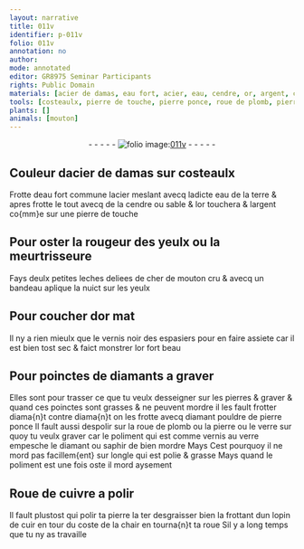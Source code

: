 ```yaml
---
layout: narrative
title: 011v
identifier: p-011v
folio: 011v
annotation: no
author:
mode: annotated
editor: GR8975 Seminar Participants
rights: Public Domain
materials: [acier de damas, eau fort, acier, eau, cendre, or, argent, cher de mouton cru, diamants, diama{n}t, pouldre de pierre ponce, plomb, pierre, verre, diamant, saphir, ongle, cuivre, cuir]
tools: [costeaulx, pierre de touche, pierre ponce, roue de plomb, pierre, verre, Roue de cuivre, roue]
plants: []
animals: [mouton]
---
```


<div class="folio" align="center">- - - - - <a href="http://gallica.bnf.fr/ark:/12148/btv1b10500001g/f28.image" target="_blank"><img src="https://cu-mkp.github.io/2017-workshop-edition/assets/photo-icon.png" alt="folio image: " style="display:inline-block; margin-bottom:-3px;"/>011v</a> - - - - - </div>    

## Couleur d<span class="m">acier de <span class="pl">damas</span></span> sur <span class="tl">costeaulx</span>

 
Frotte d<span class="m">eau fort</span> commune l<span class="m">acier</span> meslant avecq ladicte <span class="m">eau</span> de la terre  & apres frotte le tout avecq de la <span class="m">cendre</span> ou sable & l<span class="m">or</span> touchera & l<span class="m">argent</span> co{mm}e sur une <span class="tl">pierre de touche</span>
   

## Pour oster la rougeur des <span class="bp">yeulx</span> ou la meurtrisseure

 
Fays deulx petites leches deliees de <span class="m">cher de <span class="al">mouton</span> cru</span> &  avecq un bandeau aplique la nuict sur les <span class="bp">yeulx</span>
   

## Pour coucher d<span class="m">or</span> mat

 
Il ny a rien mieulx que le vernis noir des <span class="pro">espasiers</span> pour en faire assiete car il est bien tost sec & faict monstrer l<span class="m">or</span> fort beau 
   

## Pour poinctes de <span class="m">diamants</span> a graver

 
Elles sont pour trasser ce que tu veulx desseigner sur les pierres & graver & quand ces poinctes sont grasses & ne peuvent mordre il les fault frotter <span class="m">diama{n}t</span> contre <span class="m">diama{n}t</span> on les frotte avecq diamant <span class="m">pouldre de <span class="tl">pierre ponce</span></span> Il fault aussi despolir sur la <span class="tl">roue de <span class="m">plomb</span></span> ou la <span class="m"><span class="tl">pierre</span></span> ou le <span class="m"><span class="tl">verre</span></span> sur quoy tu veulx graver car le poliment qui est comme vernis au <span class="m">verre</span> empesche le <span class="m">diamant</span> ou <span class="m">saphir</span> de bien mordre Mays Cest pourquoy il ne mord pas facillem{ent} sur l<span class="m">ongle</span> qui est polie & grasse Mays quand le poliment est une fois oste il mord aysement
   

## <span class="tl">Roue de <span class="m">cuivre</span></span> a polir

 
Il fault plustost qui polir ta <span class="m">pierre</span> la ter desgraisser bien la frottant dun lopin de <span class="m">cuir</span> en tour du coste de la chair en tourna{n}t ta <span class="tl">roue</span> Sil y a long temps que tu ny as travaille
